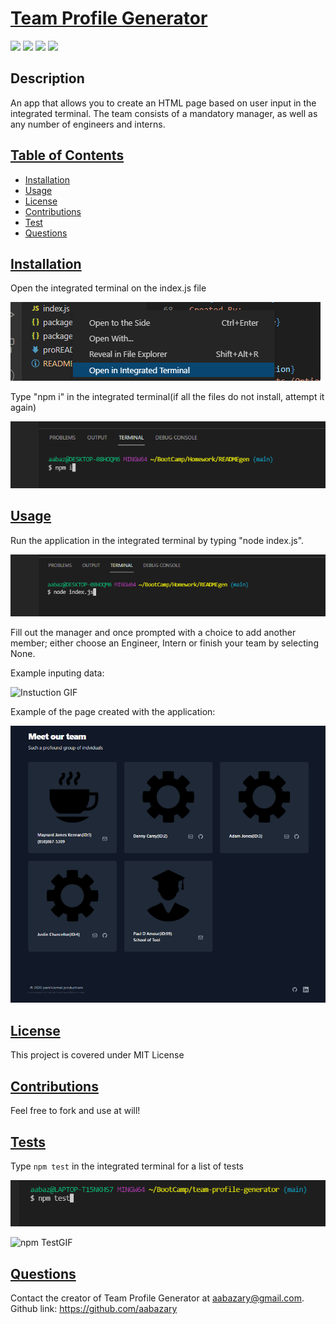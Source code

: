 # <ins>Team Profile Generator</ins>
![](https://img.shields.io/badge/HTML5-E34F26?style=for-the-badge&logo=html5&logoColor=white)
![](https://img.shields.io/badge/Tailwind_CSS-38B2AC?style=for-the-badge&logo=tailwind-css&logoColor=white)
![](https://img.shields.io/badge/Node.js-43853D?style=for-the-badge&logo=node.js&logoColor=white)
![](https://img.shields.io/badge/JavaScript-323330?style=for-the-badge&logo=javascript&logoColor=F7DF1E)
## Description
An app that allows you to create an HTML page based on user input in the integrated terminal. The team consists of a mandatory manager, as well as any number of engineers and interns.
## <ins>Table of Contents</ins>
- [Installation](#installation)
- [Usage](#usage)
- [License](#license)
- [Contributions](#contributions)
- [Test](#test)
- [Questions](#questions)

## <ins>Installation</ins>
Open the integrated terminal on the index.js file

![Integrated Terminal](./images/openIntegrated.png)

Type "npm i" in the integrated terminal(if all the files do not install, attempt it again)

![npm I](./images/npmI.png)

## <ins>Usage</ins>
Run the application in the integrated terminal by typing "node index.js". 

![node](./images/nodeIndex.png)

Fill out the manager and once prompted with a choice to add another member; either choose an Engineer, Intern or finish your team by selecting None.

Example inputing data:

![Instuction GIF](https://user-images.githubusercontent.com/85041715/129671323-e03265cc-3eb2-4e28-bb0d-273b990722ba.gif)

Example of the page created with the application:

![ss](./images/pageSS.png)
## <ins>License</ins>
This project is covered under MIT License
## <ins>Contributions</ins>
Feel free to fork and use at will!
## <ins>Tests</ins>
Type `npm test` in the integrated terminal for a list of tests

![npm Test](./images/npmTest.png)

![npm TestGIF](https://user-images.githubusercontent.com/85041715/129673367-7d623aa2-9595-4d24-ab18-7b65103d5389.gif)

## <ins>Questions</ins>
Contact the creator of Team Profile Generator at aabazary@gmail.com. Github link: https://github.com/aabazary
